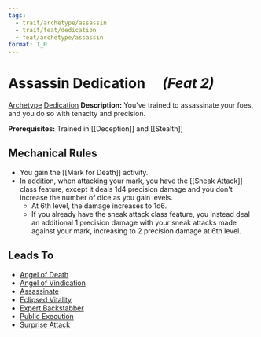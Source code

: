```yaml
---
tags:
  - trait/archetype/assassin
  - trait/feat/dedication
  - feat/archetype/assassin
format: 1_0
---
```

# Assassin Dedication  &emsp;*(Feat 2)*

[Archetype](Archetype.md "Feat Trait") [Dedication](Dedication.md "Feat Trait")
**Description:** You've trained to assassinate your foes, and you do so with tenacity and precision.

**Prerequisites:** Trained in [[Deception]] and [[Stealth]]

## Mechanical Rules

- You gain the [[Mark for Death]] activity.
- In addition, when attacking your mark, you have the [[Sneak Attack]] class feature, except it deals 1d4 precision damage and you don't increase the number of dice as you gain levels.
	- At 6th level, the damage increases to 1d6.
	- If you already have the sneak attack class feature, you instead deal an additional 1 precision damage with your sneak attacks made against your mark, increasing to 2 precision damage at 6th level.

## Leads To

- [Angel of Death](https://2e.aonprd.com/Feats.aspx?ID=6260)
- [Angel of Vindication](https://2e.aonprd.com/Feats.aspx?ID=3612)
- [Assassinate](https://2e.aonprd.com/Feats.aspx?ID=6261)
- [Eclipsed Vitality](https://2e.aonprd.com/Feats.aspx?ID=3613)
- [Expert Backstabber](https://2e.aonprd.com/Feats.aspx?ID=6258)
- [Public Execution](https://2e.aonprd.com/Feats.aspx?ID=4143)
- [Surprise Attack](https://2e.aonprd.com/Feats.aspx?ID=6259)